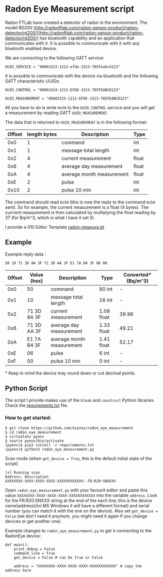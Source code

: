 # Radon Eye Measurement script

Radon FTLab have created a detector of radon in the environment. The model RD200 [http://radonftlab.com/radon-sensor-product/radon-detector/rd200/](http://radonftlab.com/radon-sensor-product/radon-detector/rd200/) has bluetooth capability and an application that communicates with it. It is possible to communicate with it with any bluetooth enabled device. 

We are connecting to the following GATT service:

```
UUID_SERVICE = "00001523-1212-efde-1523-785feabcd123"
```

It is possible to communicate with the device via bluetooth and the following GATT characteristic UUIDs:

```
UUID_CONTROL = "00001524-1212-EFDE-1523-785FEABCD123"
```
```
UUID_MEASUREMENT = "00001525-1212-EFDE-1523-785FEABCD123"
```

All you have to do is write ```0x50``` to the ```UUID_CONTROL``` service and you will get a measurement by reading GATT ```UUID_MEASUREMENT```.

The data that is returned to ```UUID_MEASUREMENT``` is in the following format:

|Offset|length bytes|Description| Type |
|---|---|---|---| 
|0x0|1 | command |int| 
|0x1|1 | message total length| int|
|0x2|4 | current measurement| float|
|0x6|4 | average day measurement| float|
|0xA|4 | average month measurement| float|
|0xE|2 | pulse | int |
|0x10|2 | pulse 10 min| int |

The command should read ```0x50``` (this is now the reply to the command ```0x50``` sent). So for example, the current measurement is a float (4 bytes). The currrent measurement is then calculated by multiplying the float reading by 37 (for Bq/m^3, which is what I have it set it).

I provide a 010 Editor Template [radon-measure.bt](radon-measure.bt)

## Example

Example reply data :

```50 10 71 3D 8A 3F 71 3D AA 3F E1 7A B4 3F 06 00```

|Offset|Value (hex)|Description| Type | Converted\* (Bq/m^3)|
|---|---|---|---|---| 
|0x0|50 | command |80 int| - |
|0x1|10 | message total length| 16 int|- |
|0x2|71 3D 8A 3F | current measurement| 1.08 float| 39.96|
|0x6|71 3D AA 3F| average day measurement| 1.33 float|49.21|
|0xA|E1 7A B4 3F | average month measurement| 1.41 float|52.17|
|0xE|06 | pulse | 6 int |-|
|0xF|00 | pulse 10 min| 0 int |-|

\* Keep in mind the device may round down or cut decimal points. 

## Python Script

The script I provide makes use of the ```bleak``` and ```construct``` Python libraries. Check the [requirements.txt](requirements.txt) file.

### How to get started:

```
$ git clone https://github.com/kxynos/radon_eye_measurement
$ cd radon_eye_measurement
$ virtualenv pyenv
$ source pyenv/bin/activate
(pyenv)$ pip3 install -r requirements.txt
(pyenv)$ python3 radon_eye_measurement.py

```
Scan mode (when ```get_device = True```, this is the default initial state of the script)

```
[+] Running scan
Address: Description
XXXXXXXX-XXXX-XXXX-XXXX-XXXXXXXXXXXX: FR:R20:SNXXXX
```
Open ```radon_eye_measurement.py``` with your favourit editor and paste this value ```XXXXXXXX-XXXX-XXXX-XXXX-XXXXXXXXXXXX``` into the variable ```address```. Look for the FR:R20:SNXXX string at the end of the each line; this is the device name(address)(ini MS Windows it will have a different format) and serial number (you can match it with the one on the device). Also set ```get_device = False``` (we don't need it anymore, you might need it again if you change devices or get another one).

Example changes to ```radon_eye_measurement.py``` to get it connecting to the RadonEye device:

```
def main():
    print_debug = False
    command_line = True
    get_device = False # can be True or False
    
    address = "XXXXXXXX-XXXX-XXXX-XXXX-XXXXXXXXXXXX" # copy the address here

```


